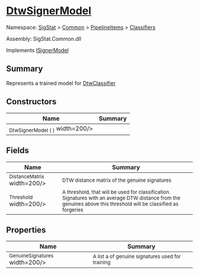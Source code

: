 # [DtwSignerModel](./DtwSignerModel.md)

Namespace: [SigStat]() > [Common](./../../README.md) > [PipelineItems]() > [Classifiers](./README.md)

Assembly: SigStat.Common.dll

Implements [ISignerModel](./../../Pipeline/ISignerModel.md)

## Summary
Represents a trained model for [DtwClassifier](https://github.com/hargitomi97/sigstat/blob/master/docs/md/SigStat/Common/PipelineItems/Classifiers/DtwClassifier.md)

## Constructors

| Name | Summary | 
| --- | --- | 
| <sub>DtwSignerModel (  )</sub><img style="cursor:not-allowed;"> width=200/></div>| <sub></sub>| <br>


## Fields

| Name | Summary | 
| --- | --- | 
| <sub>DistanceMatrix</sub><img style="cursor:not-allowed;"> width=200/></div>| <sub>DTW distance matrix of the genuine signatures</sub>| <br>
| <sub>Threshold</sub><img style="cursor:not-allowed;"> width=200/></div>| <sub>A threshold, that will be used for classification. Signatures with  an average DTW distance from the genuines above this threshold will  be classified as forgeries</sub>| <br>


## Properties

| Name | Summary | 
| --- | --- | 
| <sub>GenuineSignatures</sub><img style="cursor:not-allowed;"> width=200/></div>| <sub>A list a of genuine signatures used for training</sub>| <br>


